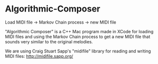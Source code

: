 # Algorithmic-Composer
Load MIDI file -> Markov Chain process -> new MIDI file

"Algorithmic Composer" is a C++ Mac program made in XCode for loading MIDI files and using the Markov Chain process to get a new MIDI file that sounds very similar to the original melodies.

We are using Craig Stuart Sapp's "midifile" library for reading and writing MIDI files: http://midifile.sapp.org/ 
